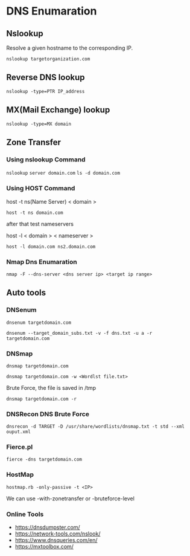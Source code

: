 # DNS Enumaration

## Nslookup

Resolve a given hostname to the corresponding IP.

`nslookup targetorganization.com`

## Reverse DNS lookup

`nslookup -type=PTR IP_address`

## MX(Mail Exchange) lookup 

`nslookup -type=MX domain`

## Zone Transfer

### Using nslookup Command

`nslookup`
`server domain.com`
`ls -d domain.com`

### Using HOST Command

host -t ns(Name Server) < domain >

`host -t ns domain.com`

after that test nameservers

host -l < domain >  < nameserver >

`host -l domain.com ns2.domain.com`

### Nmap Dns Enumaration

`nmap -F --dns-server <dns server ip> <target ip range>`

## Auto tools

### DNSenum

`dnsenum targetdomain.com`

`dnsenum --target_domain_subs.txt -v -f dns.txt -u a -r targetdomain.com`

### DNSmap

`dnsmap targetdomain.com`

`dnsmap targetdomain.com -w <Wordlst file.txt>`

Brute Force, the file is saved in /tmp

`dnsmap targetdomain.com -r`

### DNSRecon DNS Brute Force

`dnsrecon -d TARGET -D /usr/share/wordlists/dnsmap.txt -t std --xml ouput.xml`

### Fierce.pl

`fierce -dns targetdomain.com`

### HostMap

`hostmap.rb -only-passive -t <IP>`

We can use -with-zonetransfer or -bruteforce-level

### Online Tools

* https://dnsdumpster.com/
* https://network-tools.com/nslook/
* https://www.dnsqueries.com/en/
* https://mxtoolbox.com/